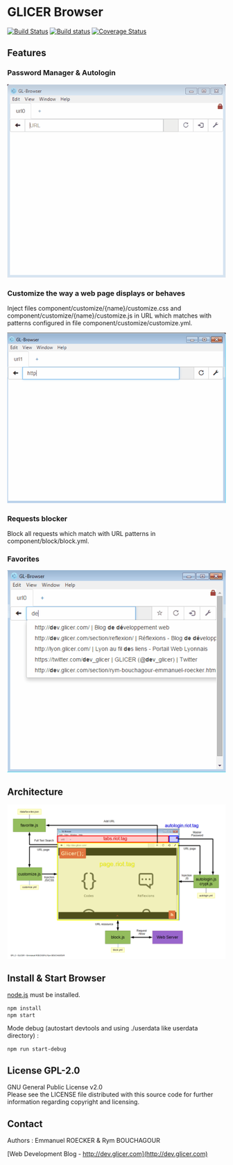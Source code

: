 # GLICER Browser

[![Build Status](https://travis-ci.org/emmanuelroecker/GL-Browser.svg?branch=master)](https://travis-ci.org/emmanuelroecker/GL-Browser)
[![Build status](https://ci.appveyor.com/api/projects/status/pi6uyjyf5dptrnwr/branch/master?svg=true)](https://ci.appveyor.com/project/emmanuelroecker/gl-browser/branch/master)
[![Coverage Status](https://coveralls.io/repos/github/emmanuelroecker/GL-Browser/badge.svg?branch=master)](https://coveralls.io/github/emmanuelroecker/GL-Browser?branch=master)

## Features

### Password Manager & Autologin

![Autologin](https://raw.githubusercontent.com/emmanuelroecker/GL-Browser/article8/doc/autologin.gif)

### Customize the way a web page displays or behaves

Inject files component/customize/{name}/customize.css and component/customize/{name}/customize.js
in URL which matches with patterns configured in file component/customize/customize.yml.

![Tabs](https://raw.githubusercontent.com/emmanuelroecker/GL-Browser/article8/doc/tabs.gif)

### Requests blocker

Block all requests which match with URL patterns in component/block/block.yml.

### Favorites

![Favorites](https://raw.githubusercontent.com/emmanuelroecker/GL-Browser/article8/doc/favorites.gif)

## Architecture

![Architecture](https://raw.githubusercontent.com/emmanuelroecker/GL-Browser/article8/doc/scheme_en.png)

## Install & Start Browser

[node.js](https://nodejs.org/) must be installed.

```console
npm install
npm start
```
Mode debug (autostart devtools and using ./userdata like userdata directory) :

```console
npm run start-debug
```

## License GPL-2.0

GNU General Public License v2.0  
Please see the LICENSE file distributed with this source code for further information regarding copyright and licensing.

## Contact

Authors : Emmanuel ROECKER & Rym BOUCHAGOUR

[Web Development Blog - http://dev.glicer.com](http://dev.glicer.com)
